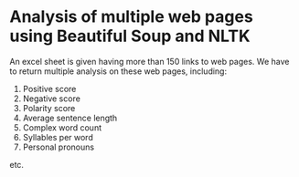 # Analysis of multiple web pages using Beautiful Soup and NLTK

An excel sheet is given having more than 150 links to web pages. We have to return multiple analysis on these web pages, including:

1. Positive score
2. Negative score
3. Polarity score
4. Average sentence length
5. Complex word count 
6. Syllables per word
7. Personal pronouns 

etc. 
